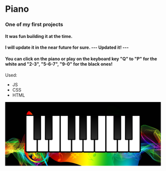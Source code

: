 # Piano

### One of my first projects

#### It was fun building it at the time.

#### I will update it in the near future for sure. --- Updated it! ---

#### You can click on the piano or play on the keyboard key "Q" to "P" for the white and "2-3", "5-6-7", "9-0" for the black ones!

Used:
- JS
- CSS
- HTML

<img src="Piano.jpg" alt="piano" width="700"/>
